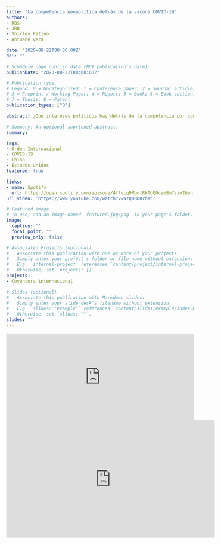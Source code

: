 ```yaml
---
title: "La competencia geopolítica detrás de la vacuna COVID-19"
authors:
- RBS
- JRB
- Shirley Patiño
- Antuané Vera

date: "2020-08-22T00:00:00Z"
doi: ""

# Schedule page publish date (NOT publication's date).
publishDate: "2020-08-22T00:00:00Z"

# Publication type.
# Legend: 0 = Uncategorized; 1 = Conference paper; 2 = Journal article;
# 3 = Preprint / Working Paper; 4 = Report; 5 = Book; 6 = Book section;
# 7 = Thesis; 8 = Patent
publication_types: ["0"]

abstract: ¿Qué intereses políticos hay detrás de la competencia por conseguir la vacuna contra el COVID-19? ¿Cómo cambia el orden internacional con la pandemia? ¿Qué estan haciendo los países latinoamericanos? Conduce Reynell Badillo, Participan:Shirley Patino, Antunané Vera y Javier Ramírez Bullón. Trabajo de colaboración entre LEP y la Asociación civil Internacia.

# Summary. An optional shortened abstract.
summary: 

tags:
- Orden Internacional
- COVID-19
- China
- Estados Unidos
featured: true

links:
- name: Spotify
  url: https://open.spotify.com/episode/4ffqLq9MpolRkTdQGcemBm?si=2bbnxjt4T_Knb69bYpfKvA
url_video: 'https://www.youtube.com/watch?v=WzQOBDBrbac'

# Featured image
# To use, add an image named `featured.jpg/png` to your page's folder. 
image:
  caption: ''
  focal_point: ""
  preview_only: false

# Associated Projects (optional).
#   Associate this publication with one or more of your projects.
#   Simply enter your project's folder or file name without extension.
#   E.g. `internal-project` references `content/project/internal-project/index.md`.
#   Otherwise, set `projects: []`.
projects:
- Coyuntura internacional

# Slides (optional).
#   Associate this publication with Markdown slides.
#   Simply enter your slide deck's filename without extension.
#   E.g. `slides: "example"` references `content/slides/example/index.md`.
#   Otherwise, set `slides: ""`.
slides: ""
---
```


<iframe src="https://open.spotify.com/embed-podcast/episode/4ffqLq9MpolRkTdQGcemBm" width="100%" height="232" frameborder="0" allowtransparency="true" allow="encrypted-media"></iframe>

<iframe width="560" height="315" src="https://www.youtube.com/embed/WzQOBDBrbac" frameborder="0" allow="accelerometer; autoplay; encrypted-media; gyroscope; picture-in-picture" allowfullscreen></iframe>